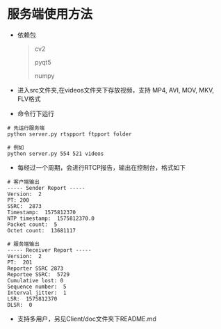 # 服务端使用方法

* 依赖包

  > cv2
  >
  > pyqt5
  >
  > numpy

* 进入src文件夹,在videos文件夹下存放视频，支持 MP4, AVI, MOV, MKV, FLV格式

* 命令行下运行

```
# 先运行服务端
python server.py rtspport ftpport folder

# 例如
python server.py 554 521 videos
```

* 每经过一个周期，会进行RTCP报告，输出在控制台，格式如下
```
# 客户端输出
----- Sender Report -----
Version:  2
PT: 200
SSRC:  2873
Timestamp:  1575812370
NTP timestamp:  1575812370.0
Packet count:  5
Octet count:  13681117
```

```
# 服务端输出
----- Receiver Report -----
Version:  2
PT:  201
Reporter SSRC 2873
Reportee SSRC:  5729
Cumulative lost: 0
Sequence number:  5
Interval jitter:  1
LSR:  1575812370
DLSR:  0
```

* 支持多用户，另见Client/doc文件夹下README.md